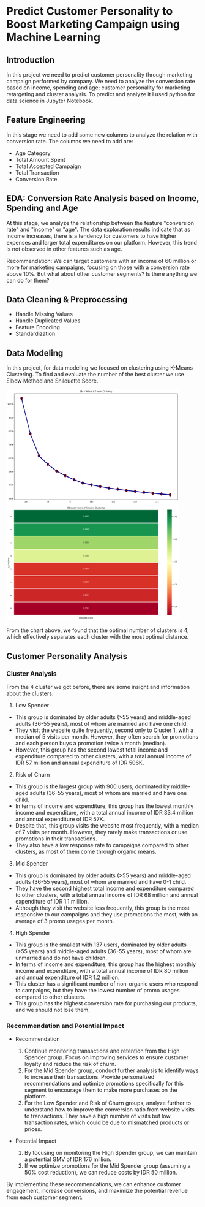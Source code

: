 # Predict Customer Personality to Boost Marketing Campaign using Machine Learning

## Introduction
In this project we need to predict customer personality through marketing campaign performed by company. We need to analyze the conversion rate based on income, spending and age; customer personality for marketing retargeting and cluster analysis. To predict and analyze it I used python for data science in Jupyter Notebook.

## Feature Engineering
In this stage we need to add some new columns to analyze the relation with conversion rate. The columns we need to add are:
- Age Category
- Total Amount Spent
- Total Accepted Campaign
- Total Transaction
- Conversion Rate

## EDA: Conversion Rate Analysis based on Income, Spending and Age
At this stage, we analyze the relationship between the feature "conversion rate" and "income" or "age". The data exploration results indicate that as income increases, there is a tendency for customers to have higher expenses and larger total expenditures on our platform. However, this trend is not observed in other features such as age.

Recommendation: We can target customers with an income of 60 million or more for marketing campaigns, focusing on those with a conversion rate above 10%. But what about other customer segments? Is there anything we can do for them?

## Data Cleaning & Preprocessing
- Handle Missing Values
- Handle Duplicated Values
- Feature Encoding
- Standardization

## Data Modeling
In this project, for data modeling we focused on clustering using K-Means Clustering. To find and evaluate the number of the best cluster we use Elbow Method and Shilouette Score.

<img src="/img/elbow.png" alt="Gambar" width="450" height="300"> <img src="/img/shilouette.png" alt="Gambar" width="450" height="300">

From the chart above, we found that the optimal number of clusters is 4, which effectively separates each cluster with the most optimal distance.

## Customer Personality Analysis
### Cluster Analysis
From the 4 cluster we got before, there are some insight and information about the clusters:
1. Low Spender
  - This group is dominated by older adults (>55 years) and middle-aged adults (36-55 years), most of whom are married and have one child.
  - They visit the website quite frequently, second only to Cluster 1, with a median of 5 visits per month. However, they often search for promotions and each person buys a promotion twice a month (median).
  - However, this group has the second lowest total income and expenditure compared to other clusters, with a total annual income of IDR 57 million and annual expenditure of IDR 506K.

2. Risk of Churn
  - This group is the largest group with 900 users, dominated by middle-aged adults (36-55 years), most of whom are married and have one child.
  - In terms of income and expenditure, this group has the lowest monthly income and expenditure, with a total annual income of IDR 33.4 million and annual expenditure of IDR 57K.
  - Despite that, this group visits the website most frequently, with a median of 7 visits per month. However, they rarely make transactions or use promotions in their transactions.
  - They also have a low response rate to campaigns compared to other clusters, as most of them come through organic means.

3. Mid Spender
  - This group is dominated by older adults (>55 years) and middle-aged adults (36-55 years), most of whom are married and have 0-1 child.
  - They have the second highest total income and expenditure compared to other clusters, with a total annual income of IDR 68 million and annual expenditure of IDR 1.1 million.
  - Although they visit the website less frequently, this group is the most responsive to our campaigns and they use promotions the most, with an average of 3 promo usages per month.

4. High Spender
  - This group is the smallest with 137 users, dominated by older adults (>55 years) and middle-aged adults (36-55 years), most of whom are unmarried and do not have children.
  - In terms of income and expenditure, this group has the highest monthly income and expenditure, with a total annual income of IDR 80 million and annual expenditure of IDR 1.2 million.
  - This cluster has a significant number of non-organic users who respond to campaigns, but they have the lowest number of promo usages compared to other clusters.
  - This group has the highest conversion rate for purchasing our products, and we should not lose them.


### Recommendation and Potential Impact
- Recommendation
  1. Continue monitoring transactions and retention from the High Spender group. Focus on improving services to ensure customer loyalty and reduce the risk of churn.
  2. For the Mid Spender group, conduct further analysis to identify ways to increase their transactions. Provide personalized recommendations and optimize promotions specifically for this segment to encourage them to make more purchases on the platform.
  3. For the Low Spender and Risk of Churn groups, analyze further to understand how to improve the conversion ratio from website visits to transactions. They have a high number of visits but low transaction rates, which could be due to mismatched products or prices.

- Potential Impact
  1. By focusing on monitoring the High Spender group, we can maintain a potential GMV of IDR 176 million.
  2. If we optimize promotions for the Mid Spender group (assuming a 50% cost reduction), we can reduce costs by IDR 50 million.

By implementing these recommendations, we can enhance customer engagement, increase conversions, and maximize the potential revenue from each customer segment.
